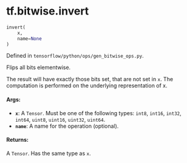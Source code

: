 <div itemscope itemtype="http://developers.google.com/ReferenceObject">
<meta itemprop="name" content="tf.bitwise.invert" />
</div>

# tf.bitwise.invert

``` python
invert(
    x,
    name=None
)
```



Defined in `tensorflow/python/ops/gen_bitwise_ops.py`.

Flips all bits elementwise.

The result will have exactly those bits set, that are not set in `x`. The
computation is performed on the underlying representation of x.

#### Args:

* <b>`x`</b>: A `Tensor`. Must be one of the following types: `int8`, `int16`, `int32`, `int64`, `uint8`, `uint16`, `uint32`, `uint64`.
* <b>`name`</b>: A name for the operation (optional).


#### Returns:

A `Tensor`. Has the same type as `x`.